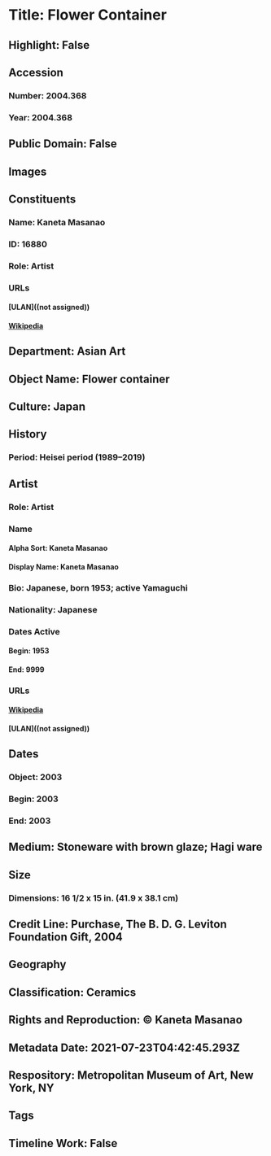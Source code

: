 # Title: Flower Container
## Highlight: False
## Accession
### Number: 2004.368
### Year: 2004.368
## Public Domain: False
## Images
## Constituents
### Name: Kaneta Masanao
### ID: 16880
### Role: Artist
### URLs
#### [ULAN]((not assigned))
#### [Wikipedia](https://www.wikidata.org/wiki/Q94682922)
## Department: Asian Art
## Object Name: Flower container
## Culture: Japan
## History
### Period: Heisei period (1989–2019)
## Artist
### Role: Artist
### Name
#### Alpha Sort: Kaneta Masanao
#### Display Name: Kaneta Masanao
### Bio: Japanese, born 1953; active Yamaguchi
### Nationality: Japanese
### Dates Active
#### Begin: 1953
#### End: 9999
### URLs
#### [Wikipedia](https://www.wikidata.org/wiki/Q94682922)
#### [ULAN]((not assigned))
## Dates
### Object: 2003
### Begin: 2003
### End: 2003
## Medium: Stoneware with brown glaze; Hagi ware
## Size
### Dimensions: 16 1/2 x 15 in. (41.9 x 38.1 cm)
## Credit Line: Purchase, The B. D. G. Leviton Foundation Gift, 2004
## Geography
## Classification: Ceramics
## Rights and Reproduction: © Kaneta Masanao
## Metadata Date: 2021-07-23T04:42:45.293Z
## Respository: Metropolitan Museum of Art, New York, NY
## Tags
## Timeline Work: False